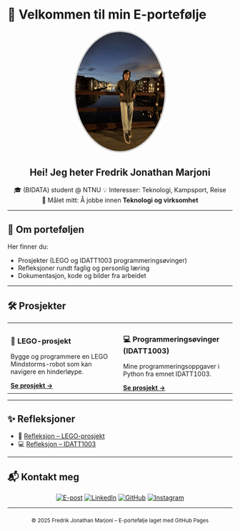 # 👋 Velkommen til min E-portefølje

<link rel="stylesheet" href="assets/style.css">

<div align="center">

  <img src="assets/profile.jpeg" alt="Profilbilde" width="200" style="border-radius:50%; border: 3px solid #ccc;">

  ## Hei! Jeg heter **Fredrik Jonathan Marjoni**
  🎓 (BIDATA) student @ NTNU
  💡 Interesser: Teknologi, Kampsport, Reise  
  🚀 Målet mitt: Å jobbe innen **Teknologi og virksomhet**

</div>

---

## 📖 Om porteføljen
Her finner du:
- Prosjekter (LEGO og IDATT1003 programmeringsøvinger)  
- Refleksjoner rundt faglig og personlig læring  
- Dokumentasjon, kode og bilder fra arbeidet  

---

## 🛠️ Prosjekter

<div align="center">

  <table>
    <tr>
      <td width="50%">
        <h3>🤖 LEGO-prosjekt</h3>
        <p>Bygge og programmere en LEGO Mindstorms-robot som kan navigere en hinderløype.</p>
        <a href="projects/lego_project.md"><b>Se prosjekt →</b></a>
      </td>
      <td width="50%">
        <h3>💻 Programmeringsøvinger (IDATT1003)</h3>
        <p>Mine programmeringsoppgaver i Python fra emnet IDATT1003.</p>
        <a href="projects/idatt1003_overview.md"><b>Se prosjekt →</b></a>
      </td>
    </tr>
  </table>

</div>

---

## ✨ Refleksjoner

- 📘 [Refleksjon – LEGO-prosjekt](reflections/lego_reflection.md)  
- 💻 [Refleksjon – IDATT1003](reflections/course_reflection.md)  

---

## 📬 Kontakt meg

<div align="center">

[![E-post](https://img.shields.io/badge/E--post-marjonifredrik%40gmail.com-red?style=for-the-badge&logo=gmail&logoColor=white)](mailto:marjonifredrik@gmail.com)
[![LinkedIn](https://img.shields.io/badge/LinkedIn-Fredrik%20Jonathan%20Marjoni-blue?style=for-the-badge&logo=linkedin&logoColor=white)](https://www.linkedin.com/in/fredrik-jonathan-marjoni-b6a649322/)
[![GitHub](https://img.shields.io/badge/GitHub-Marjoni--fj-181717?style=for-the-badge&logo=github&logoColor=white)](https://github.com/Marjoni-fj)
[![Instagram](https://img.shields.io/badge/Instagram-fj__marjoni-E4405F?style=for-the-badge&logo=instagram&logoColor=white)](https://www.instagram.com/fj_marjoni/)


</div>

---

<footer align="center">
  <sub>© 2025 Fredrik Jonathan Marjoni – E-portefølje laget med GitHub Pages</sub>
</footer>
